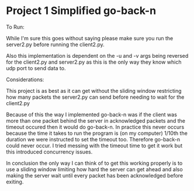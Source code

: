 # Project 1 Simplified go-back-n

To Run: 

While I'm sure this goes without saying please make sure you run the server2.py before running the client2.py.

Also this implementation is dependent on the -u and -v args being reversed for the client2.py and server2.py as this is the only way they know which udp port to send data to.


Considerations:

This project is as best as it can get without the sliding window restricting how many packets the server2.py can send before needing to wait for the client2.py

Because of this the way I implemented go-back-n was if the client was more than one packet behind the server in acknowledged packets and the timeout occured then it would do go-back-n.  In practice this never occurs because the time it takes to run the program is (on my computer) 1/10th the duration we were instructed to set the timeout too. Therefore go-back-n could never occur. I tried messing with the timeout time to get it work but this introduced concurrency issues.

In conclusion the only way I can think of to get this working properly is to use a sliding window limiting how hard the server can get ahead and also making the server wait until every packet has been acknowledged before exiting.
